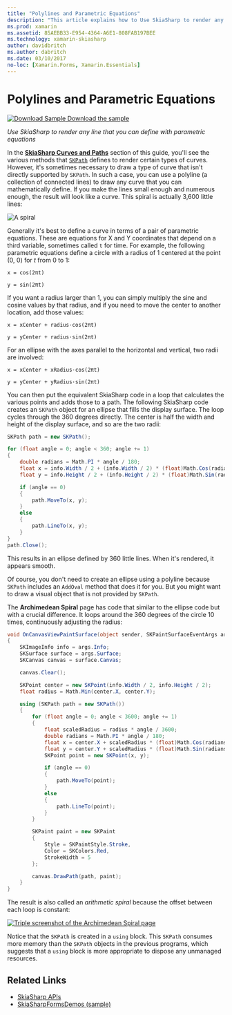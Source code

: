 ```yaml
---
title: "Polylines and Parametric Equations"
description: "This article explains how to Use SkiaSharp to render any line that you can define with parametric equations, and demonstrates this with sample code."
ms.prod: xamarin
ms.assetid: 85AEBB33-E954-4364-A6E1-808FAB197BEE
ms.technology: xamarin-skiasharp
author: davidbritch
ms.author: dabritch
ms.date: 03/10/2017
no-loc: [Xamarin.Forms, Xamarin.Essentials]
---
```


# Polylines and Parametric Equations

[![Download Sample](~/media/shared/download.png) Download the sample](https://docs.microsoft.com/samples/xamarin/xamarin-forms-samples/skiasharpforms-demos)

_Use SkiaSharp to render any line that you can define with parametric equations_

In the [**SkiaSharp Curves and Paths**](../curves/index.md) section of this guide, you'll see the various methods that [`SKPath`](xref:SkiaSharp.SKPath) defines to render certain types of curves. However, it's sometimes necessary to draw a type of curve that isn't directly supported by `SKPath`. In such a case, you can use a polyline (a collection of connected lines) to draw any curve that you can mathematically define. If you make the lines small enough and numerous enough, the result will look like a curve. This spiral is actually 3,600 little lines:

![A spiral](polylines-images/spiralexample.png)

Generally it's best to define a curve in terms of a pair of parametric equations. These are equations for X and Y coordinates that depend on a third variable, sometimes called `t` for time. For example, the following parametric equations define a circle with a radius of 1 centered at the point (0, 0) for *t* from 0 to 1:

`x = cos(2πt)`

`y = sin(2πt)`

 If you want a radius larger than 1, you can simply multiply the sine and cosine values by that radius, and if you need to move the center to another location, add those values:

`x = xCenter + radius·cos(2πt)`

`y = yCenter + radius·sin(2πt)`

For an ellipse with the axes parallel to the horizontal and vertical, two radii are involved:

`x = xCenter + xRadius·cos(2πt)`

`y = yCenter + yRadius·sin(2πt)`

You can then put the equivalent SkiaSharp code in a loop that calculates the various points and adds those to a path. The following SkiaSharp code creates an `SKPath` object for an ellipse that fills the display surface. The loop cycles through the 360 degrees directly. The center is half the width and height of the display surface, and so are the two radii:

```csharp
SKPath path = new SKPath();

for (float angle = 0; angle < 360; angle += 1)
{
    double radians = Math.PI * angle / 180;
    float x = info.Width / 2 + (info.Width / 2) * (float)Math.Cos(radians);
    float y = info.Height / 2 + (info.Height / 2) * (float)Math.Sin(radians);

    if (angle == 0)
    {
        path.MoveTo(x, y);
    }
    else
    {
        path.LineTo(x, y);
    }
}
path.Close();
```

This results in an ellipse defined by 360 little lines. When it's rendered, it appears smooth.

Of course, you don't need to create an ellipse using a polyline because `SKPath` includes an `AddOval` method that does it for you. But you might want to draw a visual object that is not provided by `SKPath`.

The **Archimedean Spiral** page has code that similar to the ellipse code but with a crucial difference. It loops around the 360 degrees of the circle 10 times, continuously adjusting the radius:

```csharp
void OnCanvasViewPaintSurface(object sender, SKPaintSurfaceEventArgs args)
{
    SKImageInfo info = args.Info;
    SKSurface surface = args.Surface;
    SKCanvas canvas = surface.Canvas;

    canvas.Clear();

    SKPoint center = new SKPoint(info.Width / 2, info.Height / 2);
    float radius = Math.Min(center.X, center.Y);

    using (SKPath path = new SKPath())
    {
        for (float angle = 0; angle < 3600; angle += 1)
        {
            float scaledRadius = radius * angle / 3600;
            double radians = Math.PI * angle / 180;
            float x = center.X + scaledRadius * (float)Math.Cos(radians);
            float y = center.Y + scaledRadius * (float)Math.Sin(radians);
            SKPoint point = new SKPoint(x, y);

            if (angle == 0)
            {
                path.MoveTo(point);
            }
            else
            {
                path.LineTo(point);
            }
        }

        SKPaint paint = new SKPaint
        {
            Style = SKPaintStyle.Stroke,
            Color = SKColors.Red,
            StrokeWidth = 5
        };

        canvas.DrawPath(path, paint);
    }
}
```

The result is also called an *arithmetic spiral* because the offset between each loop is constant:

[![Triple screenshot of the Archimedean Spiral page](polylines-images/archimedeanspiral-small.png)](polylines-images/archimedeanspiral-large.png#lightbox "Triple screenshot of the Archimedean Spiral page")

Notice that the `SKPath` is created in a `using` block. This `SKPath` consumes more memory than the `SKPath` objects in the previous programs, which suggests that a `using` block is more appropriate to dispose any unmanaged resources.

## Related Links

- [SkiaSharp APIs](/dotnet/api/skiasharp)
- [SkiaSharpFormsDemos (sample)](/samples/xamarin/xamarin-forms-samples/skiasharpforms-demos)